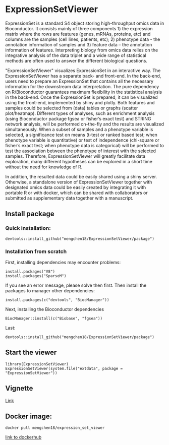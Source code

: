 # ExpressionSetViewer

ExpressionSet is a standard S4 object storing high-throughput omics data in Bioconductor. 
It consists mainly of three components 1) the expression matrix where the rows are features (genes, 
mRNAs, proteins, etc) and columns are the samples (cell lines, patients, etc); 2) phenotype data - 
the annotation information of samples and 3) feature data – the annotation information of features. 
Interpreting biology from omics data relies on the integrative analysis of the data triplet and a 
wide range of statistical methods are often used to answer the different biological questions. 

"ExpressionSetViewer" visualizes ExpressionSet in an interactive way. The ExpressionSetViewer has a 
separate back- and front-end. In the back-end, users need to prepare an ExpressionSet that contains all 
the necessary information for the downstream data interpretation. The pure dependency on R/Bioconductor 
guarantees maximum flexibility in the statistical analysis in the back-end. Once the ExpressionSet is prepared, 
it can be visualized using the front-end, implemented by shiny and plotly. Both features and samples could 
be selected from (data) tables or graphs (scatter plot/heatmap). Different types of analyses, such as 
enrichment analysis (using Bioconductor package fgsea or fisher’s exact test) and STRING network analysis, 
will be performed on-the-fly and the results are visualized simultaneously. When a subset of samples and a 
phenotype variable is selected, a significance test on means (t-test or ranked based test; when phenotype 
variable is quantitative) or test of independence (chi-square or fisher’s exact test; when phenotype data 
is categorical) will be performed to test the association between the phenotype of interest with the selected 
samples. Therefore, ExpressionSetViewer will greatly facilitate data exploration, many different hypotheses 
can be explored in a short time without the need for knowledge of R.

In addition, the resulted data could be easily shared using a shiny server. Otherwise, a standalone version 
of ExpressionSetViewer together with designated omics data could be easily created by integrating it with 
portable R or with docker, which can be shared with collaborators or submitted as supplementary data together 
with a manuscript.

## Install package

### Quick installation:
```
devtools::install_github("mengchen18/ExpressionSetViewer/package")
```

### Installation from scratch
First, installing dependencies may encounter problems:
```
install.packages("V8")
install.packages("SparseM")
```
If you see an error message, please solve then first. 
Then install the packages to manager other dependencies:
```
install.packages(c("devtools", "BiocManager"))
```
Next, installing the Bioconductor dependencies
```
BiocManager::install(c("Biobase", "fgsea"))
```
Last:
```
devtools::install_github("mengchen18/ExpressionSetViewer/package")
```


## Start the viewer

```
library(ExpressionSetViewer)
ExpressionSetViewer(system.file("extdata", package = "ExpressionSetViewer"))
```

## Vignette

[Link](https://mengchen18.github.io/ExpressionSetViewer/index.html)

## Docker image:

```
docker pull mengchen18/expression_set_viewer
```

[link to dockerhub](https://hub.docker.com/repository/docker/mengchen18/expression_set_viewer)

